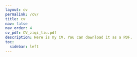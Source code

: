 ```yaml
---
layout: cv
permalink: /cv/
title: cv
nav: false
nav_order: 4
cv_pdf: CV_ziqi_liu.pdf
description: Here is my CV. You can download it as a PDF.
toc:
  sidebar: left
---
```


